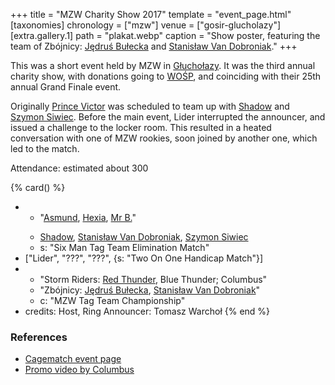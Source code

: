 +++
title = "MZW Charity Show 2017"
template = "event_page.html"
[taxonomies]
chronology = ["mzw"]
venue = ["gosir-glucholazy"]
[extra.gallery.1]
path = "plakat.webp"
caption = "Show poster, featuring the team of Zbójnicy: [Jędruś Bułecka](@/w/jedrus-bulecka.md) and [Stanisław Van Dobroniak](@/w/stanislaw-van-dobroniak.md)."
+++

This was a short event held by MZW in [Głuchołazy](@/v/gosir-glucholazy.md). It was the third annual charity show, with donations going to [WOŚP][wosp], and coinciding with their 25th annual Grand Finale event.

Originally [Prince Victor](@/w/vic-golden.md) was scheduled to team up with [Shadow](@/w/shadow.md) and [Szymon Siwiec](@/w/szymon-siwiec.md). Before the main event, Lider interrupted the announcer, and issued a challenge to the locker room. This resulted in a heated conversation with one of MZW rookies, soon joined by another one, which led to the match.

Attendance: estimated about 300

{% card() %}
- - "[Asmund](@/w/asmund.md), [Hexia](@/w/hexia.md), [Mr B.](@/w/mr-b.md)"
  - >
    [Shadow](@/w/shadow.md), [Stanisław Van Dobroniak](@/w/stanislaw-van-dobroniak.md),
    [Szymon Siwiec](@/w/szymon-siwiec.md)
  - s: "Six Man Tag Team Elimination Match"
- ["Lider", "???", "???", {s: "Two On One Handicap Match"}]
- - "Storm Riders: [Red Thunder](@/w/red-thunder.md), Blue Thunder; Columbus"
  - "Zbójnicy: [Jędruś Bułecka](@/w/jedrus-bulecka.md), [Stanisław Van Dobroniak](@/w/stanislaw-van-dobroniak.md)"
  - c: "MZW Tag Team Championship"
- credits:
    Host, Ring Announcer: Tomasz Warchoł
{% end %}

### References

* [Cagematch event page](https://www.cagematch.net/?id=1&nr=168203)
* [Promo video by Columbus](https://youtu.be/appRB3SR-f0)

[wosp]: https://en.wikipedia.org/wiki/Great_Orchestra_of_Christmas_Charity
